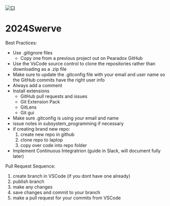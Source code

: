 [![CI](https://github.com/Pearadox/2024AlphaBot/actions/workflows/main.yml/badge.svg?branch=main)](https://github.com/Pearadox/2024AlphaBot/actions/workflows/main.yml)
# 2024Swerve
Best Practices:
- Use .gitignore files
    - Copy one from a previous project out on Pearadox GitHub
- Use the VsCode source control to clone the repositories rather than downloading as a .zip file
- Make sure to update the .gitconfig file with your email and user name so the GitHub commits have the right user info
- Always add a comment
- Install extensions
    - GitHub pull requests and issues
    - Git Extension Pack
    - GitLens
    - Git gui
- Make sure .gitconfig is using your email and name
- issue notes in subsystem_programming if necessary
- if creating brand new repo:
	1. create new repo in github
	2. clone repo to laptop
	3. copy over code into repo folder 
- Implement Continuous Integratrion (guide in Slack, will document fully later) 

Pull Request Sequence:
1. create branch in VSCode (if you dont have one already)
2. publish branch 
3. make any changes
4. save changes and commit to your branch
5. make a pull request for your commits from VSCode


